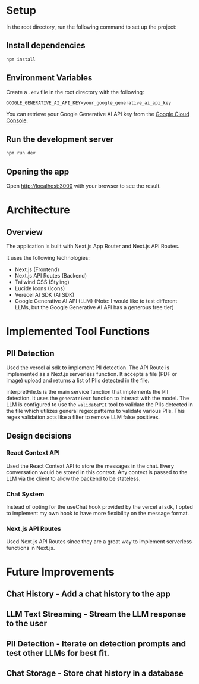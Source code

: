 # Setup

In the root directory, run the following command to set up the project:

## Install dependencies
```bash
npm install
```

## Environment Variables

Create a `.env` file in the root directory with the following:
```
GOOGLE_GENERATIVE_AI_API_KEY=your_google_generative_ai_api_key
```

You can retrieve your Google Generative AI API key from the [Google Cloud Console](https://console.cloud.google.com).

## Run the development server
```bash
npm run dev
```

## Opening the app

Open [http://localhost:3000](http://localhost:3000) with your browser to see the result.

# Architecture

## Overview

The application is built with Next.js App Router and Next.js API Routes.

it uses the following technologies:
- Next.js (Frontend)
- Next.js API Routes (Backend)
- Tailwind CSS (Styling)
- Lucide Icons (Icons)
- Verecel AI SDK (AI SDK)
- Google Generative AI API (LLM) (Note: I would like to test different LLMs, but the Google Generative AI API has a generous free tier)

# Implemented Tool Functions
## PII Detection

Used the vercel ai sdk to implement PII detection. The API Route is implemented as a Next.js serverless function. It accepts a file (PDF or image) upload and returns a list of PIIs detected in the file.

interpretFile.ts is the main service function that implements the PII detection. It uses the `generateText` function to interact with the model. The LLM is configured to use the `validatePII` tool to validate the PIIs detected in the file which utilizes general regex patterns to validate various PIIs. This regex validation acts like a filter to remove LLM false positives.

## Design decisions

### React Context API

Used the React Context API to store the messages in the chat. Every conversation would be stored in this context. Any context is passed to the LLM via the client to allow the backend to be stateless.

### Chat System

Instead of opting for the useChat hook provided by the vercel ai sdk, I opted to implement my own hook to have more flexibility on the message format.

###  Next.js API Routes

Used Next.js API Routes since they are a great way to implement serverless functions in Next.js.

# Future Improvements

## Chat History - Add a chat history to the app

## LLM Text Streaming - Stream the LLM response to the user

## PII Detection - Iterate on detection prompts and test other LLMs for best fit.

## Chat Storage - Store chat history in a database

